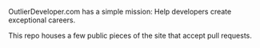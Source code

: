 OutlierDeveloper.com has a simple mission: Help developers create exceptional careers.

This repo houses a few public pieces of the site that accept pull requests.
